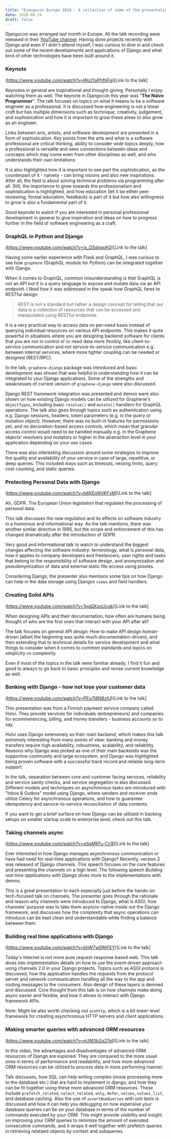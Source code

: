 ```yaml
---
title: "Djangocon Europe 2018 - A collection of some of the presentations"
date: 2018-06-24
draft: false 
---
```


Djangocon was arranged last month in Europe. All the talk recording were released
in their [YouTube channel](https://www.youtube.com/user/djangoconeurope/videos).
Having done projects recently with Django and even if I didn't attend myself,
I was curious to dive in and check out
some of the recent developments and applications of Django and what kind of 
other technologies have been built around it.

### Keynote

(https://www.youtube.com/watch?v=Wo21oPhfhFg)[Link to the talk]

Keynotes in general are inspirational and thought-giving. Personally I enjoy
watching them as well. The keynote in Djangocon this year was "**The Naïve Programmer**". The talk focuses
on topics on what it means to be a software engineer as a professional. It is discussed 
how engineering is not a linear craft but has multiple dimensions such as technique,
creativity, judgement, and sophistication and how it is important to grow these areas
to also grow as an engineer.

Links between arts, artists, and software development are presented in a form of
sophistication. Key points from the arts and what is a software professional are
critical thinking, ability to consider wide topics deeply, how a professional is versatile and 
sees connections between ideas and concepts which may come even from other disciplines as well,
and who understands their own limitations.

It is also highlighted how it is important to see part the sophistication, as the counterpart
of it - naïvety - can bring visions and also new inspirations. After all, the field is
about solving technical problems via programming after all. Still, the importance to grow 
towards the professionalism and sophistication is highlighted, and how education 
(let it be either peer reviewing, formal education, feedback) is part of it but 
how also willingness to grow is also a fundamental part of it.

Good keynote to watch if you are interested in personal professional development in general
to give inspiration and ideas on how to progress further in the field of software engineering
as a craft.

### GraphQL in Python and Django

(https://www.youtube.com/watch?v=ix_DSdxgoK0)[Link to the talk]

Having some earlier experience with Flask and GraphQL, I was curious to see how
`graphene` (GraphQL module for Python) can be integrated together with Django. 

When it comes to GraphQL, common misunderstanding is that GraphQL is not an API but 
it is a query language to expose and mutate data via an API endpoint.
I liked how it was addressed in the speak how GraphQL fares to RESTful design:
> REST is not a standard but rather a design concept for telling that our data is a collection of resources that can be accessed and manipulated using RESTful endpoints.

It is a very practical way to access data on per-need basis
instead of querying individual resources on various API endpoints. This makes it quite powerful in 
situations where you are designing backend software for clients that
you are not in control of or need data more flexibly, like client-to-service 
communication and not service-to-service communication e.g. between internal 
services, where more tighter coupling can be needed or designed (REST/RPC).

In the talk, `graphene-django` package was introduced and basic development was shown
that was helpful in understanding how it can be integrated to your Django
applications. Some of the strengths and weaknesses of current version of `graphene-django` were also
discussed. 

Django REST framework integration was presented and demos were also shown on how 
existing Django models can be utilized for Graphene's `ObjectTypes`, including 
basic `resolve()` and `mutate()` handlers for GraphQL operations. The talk also goes through topics such 
as authentication using e.g. Django sessions, headers, token parameters 
(e.g. in the query or mutation object). However, there was no
built-in features for permissions yet, and no decoration-based access controls, which 
mean that granular access control would need to be handled manually e.g. in the Graphene objects' resolvers and mutators
or higher in the abstraction level in your application depending on your use cases.

There was also interesting discussion around some strategies to improve the quality and availability
of your service in case of large, repetitive, or deep queries. This included ways such as timeouts, 
nesting limits, query cost counting, and static queries.

### Protecting Personal Data with Django

(https://www.youtube.com/watch?v=b6KEoNVKFxM)[Link to the talk]

Ah, GDPR. The European Union legistalion that regulates the processing of personal data.

This talk discusses the new regulation and its effects on software industry in a humorous
and informational way. As the talk mentions, there was another similar directive in 1995, 
but the scope and enforcement of this has changed dramatically after the introduction of
GDPR.

Very good and informational talk to watch to understand the biggest changes affecting the software 
industry: terminology, what is personal data, how it applies to company developers and freelancers,
user rights and tasks that belong to the responsibility of software design, and anonymization and 
pseudonymization of data and external static file access using proxies.

Considering Django, the presenter also mentions some tips on how Django can help in 
the data storage using Djangos `views` and field handlers. 

### Creating Solid APIs

(https://www.youtube.com/watch?v=1pgQXzoUcgk)[Link to the talk]

When designing APIs and their documentation, how often are humans being thought of 
who are the first ones that interact with your API after all? 

The talk focuses on general API design: How to make API design human-driven (albeit 
the beginning was quite much documentation-driven), and then extending that 
to technical details for service development and what things to consider when 
it comes to common standards and topics on simplicity vs complexity. 

Even if most of the topics in the talk were familiar already,
I find it fun and good to always to go back to basic principles and revise current knowledge as well.

### Banking with Django - how not lose your customer data

(https://www.youtube.com/watch?v=PEo7I8N8zlU)[Link to the talk]

This presentation was from a Finnish payment service company called Holvi.
They provide services for individuals (entrepreneurs) and companies for ecommerencing, billing,
and money transfers - business accounts so to say.

Holvi uses Django extensively as their main backend, which makes this talk
extremely interesting from many points of view: banking and money transfers require
high availability, robustness, scalability, and reliability. Reasons why
Django was picked as one of their main backends was the supportive community and large ecosystem,
and Django was highlighted being proven software with a successful track record and 
reliable long-term support.

In the talk, separation between core and customer facing services, reliability
and service sanity checks, and service segregation is
also discussed. Different models and techniques on asynchronous tasks are introduced with "Inbox & Outbox" model
using Django, where senders and receiver ends utilize Celery for asynchronous operations,
and how to guarantee idempotency and service-to-service reconciliation of data contents.

If you want to get a brief surface on how Django can be utilized in backing setups
on smaller startup scale to enterprise level, check out this talk.

### Taking channels async

(https://www.youtube.com/watch?v=qSsM97u-Cc8)[Link to the talk]

Ever interested in how Django manages asynchronous communication or have had
need for real-time applications with Django? Recently, version 2 was released of
Django channels. This speech focuses on the core features and presenting 
the channels on a high level. The following speech *Building real time applications with Django*
dives more to the implementations with demos.

This is a great presentation to each especially just before the hands-on tech-focused
talk on channels. The presenter goes through the rationale and reason why channels
were introduced to Django, what is ASGI, how channels' purpose was to take them asyncio-native
inside out the Django framework, and discusses how the complexity that async operations
can introduce can be kept clean and understandable while finding a balance between them.

### Building real time applications with Django

(https://www.youtube.com/watch?v=bhW7wDRtFEY)[Link to the talk]

Today's Internet is not more pure request-response based web. This talk dives into
implementation details on how to use the event-driven approach using 
channels 2.0 in your Django projects. Topics such as ASGI protocol is discussed, how the 
application handles the requests from the
protocol server and network communication handling all the way to the app and routing
messages to the consumers. Also design of these layers is demoed and discussed.
Core thought from this talk is on how channels make doing async easier and flexible,
and how it allows to interact with Django framework APIs.

Note: Might be also worth checking out `aiohttp`, which is a bit lower-level framework
for creating asynchronous HTTP servers and client applications.

### Making smarter queries with advanced ORM resources

(https://www.youtube.com/watch?v=eUM3b2q27pI)[Link to the talk]

In this video, the advantages and disadvantages of advanced ORM resources of Django are explored.
They are compared to the more usual ones in terms of performance and readability, and how 
more advanced ORM resources can be utilized to process data in more performing manner.

Talk discusses, how SQL can help writing complex (move processing more to the database etc.)
that are hard to implement in django, and how they can be fit together using these more advanced ORM resources.
These include `prefetch_related`, `select_related`, `only`, `defer`, `values`, `values_list`, and database
caching. Also the use of `assertNumQueries` with unit tests is discussed and how it can help you debugging on how expensive 
your database queries can be on your database in terms of the number of commands executed by your ORM. This
might provide visibility and insight on improving your ORM queries to minimize the amount of executed consecutive commands,
and it wraps it well together with prefetch queries in retrieving relataed objects by context and subqueries.
